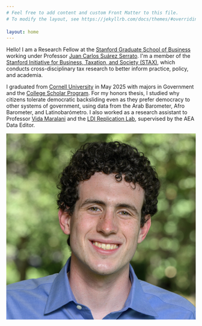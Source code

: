 ```yaml
---
# Feel free to add content and custom Front Matter to this file.
# To modify the layout, see https://jekyllrb.com/docs/themes/#overriding-theme-defaults

layout: home
---
```

Hello! I am a Research Fellow at the [Stanford Graduate School of Business](https://www.gsb.stanford.edu/) working under Professor [Juan Carlos Suárez Serrato](jcsuarez.com). I'm a member of the [Stanford Initiative for Business, Taxation, and Society (STAX)](https://stax.stanford.edu/), which conducts cross-disciplinary tax research to better inform practice, policy, and academia.

I graduated from [Cornell University](https://www.cornell.edu/) in May 2025 with majors in Government and the [College Scholar Program](https://as.cornell.edu/education/college-scholar-program). For my honors thesis, I studied why citizens tolerate democratic backsliding even as they prefer democracy to other systems of government, using data from the Arab Barometer, Afro Barometer, and Latinobarómetro. I also worked as a research assistant to Professor [Vida Maralani](https://vidamaralani.net/) and the [LDI Replication Lab](https://www.ilr.cornell.edu/labor-dynamics-institute/ldi-replication-lab), supervised by the AEA Data Editor.

![My Image](/assets/Headshot_Jack_Donnellan_July_2025.jpeg)